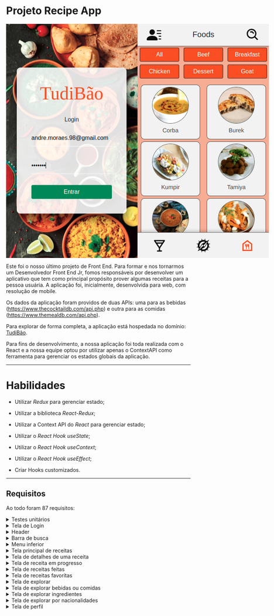 # Projeto Recipe App

<div style="display: flex;" align="center">
  <img src="../../images/TUDIBAO-LOGIN.png" alt="Project-logo">
  <img src="../../images/TUDIBAO-MAIN.png" alt="Project-logo">
</div>

Este foi o nosso último projeto de Front End. Para formar e nos tornarmos um Desenvolvedor Front End Jr, fomos responsáveis por desenvolver um aplicativo que tem como principal propósito prover algumas receitas para a pessoa usuária. A aplicação foi, inicialmente, desenvolvida para web, com resolução de mobile.

Os dados da aplicação foram providos de duas APIs: uma para as bebidas (https://www.thecocktaildb.com/api.php) e outra para as comidas (https://www.themealdb.com/api.php).

Para explorar de forma completa, a aplicação está hospedada no domínio: <a target="_blank" href="https://tudibao.surge.sh">TudiBão</a>.

Para fins de desenvolvimento, a nossa aplicação foi toda realizada com o React e a nossa equipe optou por utilizar apenas o ContextAPI como ferramenta para gerenciar os estados globais da aplicação.

---

# Habilidades

- Utilizar _Redux_ para gerenciar estado;

- Utilizar a biblioteca _React-Redux_;

- Utilizar a Context API do _React_ para gerenciar estado;

- Utilizar o _React Hook useState_;

- Utilizar o _React Hook useContext_;

- Utilizar o _React Hook useEffect_;

- Criar Hooks customizados.

---

## Requisitos

Ao todo foram 87 requisitos:

  <details>
    <summary>Testes unitários</summary>

  - 1: Desenvolva os testes unitários de maneira que a cobertura seja de, no mínimo, 90%;
  </details>
  
  <details>
    <summary>Tela de Login</summary>

  - 2: Crie todos os elementos que devem respeitar os atributos descritos no protótipo para a tela de login;
  - 3: Desenvolva a tela de maneira que a pessoa deve conseguir escrever seu email no input de email;
  - 4: Desenvolva a tela de maneira que a pessoa deve conseguir escrever sua senha no input de senha;
  - 5: Desenvolva a tela de maneira que o formulário só seja válido após um email válido e uma senha de mais de 6 caracteres serem preenchidos;
  - 6: Salve 2 tokens no localStorage após a submissão, identificados pelas chaves mealsToken e cocktailsToken;
  - 7: Salve o e-mail da pessoa usuária no localStorage na chave user após a submissão;
  - 8: Redirecione a pessoa usuária para a tela principal de receitas de comidas após a submissão e validação com sucesso do login;
  </details>

  <details>
    <summary>Header</summary>

  - 9: Implemente os elementos do header na tela principal de receitas, respeitando os atributos descritos no protótipo;
  - 10: Implemente um ícone para a tela de perfil, um título e um ícone para a busca, caso exista no protótipo;
  - 11: Redirecione a pessoa usuária para a tela de perfil ao clicar no botão de perfil;
  - 12: Desenvolva o botão de busca que, ao ser clicado, a barra de busca deve aparecer. O mesmo serve para escondê-la;
  </details>

  <details>
    <summary>Barra de busca</summary>

  - 13: Implemente os elementos da barra de busca respeitando os atributos descritos no protótipo;
  - 14: Posicione a barra logo abaixo do header e implemente 3 radio buttons: Ingrediente, Nome e Primeira letra;
  - 15: Busque na API de comidas caso a pessoa esteja na página de comidas e na de bebidas caso esteja na de bebidas;
  - 16: Redirecione para a tela de detalhes da receita caso apenas uma receita seja encontrada, com o ID da mesma na URL;
  - 17: Mostre as receitas em cards caso mais de uma receita seja encontrada;
  - 18: Exiba um `alert` caso nenhuma receita seja encontrada;
  </details>

  <details>
    <summary>Menu inferior</summary>

  - 19: Implemente os elementos do menu inferior respeitando os atributos descritos no protótipo;
  - 20: Posicione o menu inferior de forma fixa e apresente 3 ícones: um para comidas, um para bebidas e outro para exploração;
  - 21: Exiba o menu inferior apenas nas telas indicadas pelo protótipo;
  - 22: Redirecione a pessoa usuária para uma lista de cocktails ao clicar no ícone de bebidas;
  - 23: Redirecione a pessoa usuária para a tela de explorar ao clicar no ícone de exploração;
  - 24: Redirecione a pessoa usuária para uma lista de comidas ao clicar no ícone de comidas;
  </details>

  <details>
    <summary>Tela principal de receitas</summary>

  - 25: Implemente os elementos da tela principal de receitas respeitando os atributos descritos no protótipo;
  - 26: Carregue as 12 primeiras receitas de comidas ou bebidas, uma em cada card;
  - 27: Implemente os botões de categoria para serem utilizados como filtro;
  - 28: Implemente o filtro das receitas através da API ao clicar no filtro de categoria;
  - 29: Implemente o filtro como um toggle, que se for selecionado de novo, o app deve retornar as receitas sem nenhum filtro;
  - 30: Implemente o filtro de categoria para que apenas um seja selecionado por vez;
  - 31: Desenvolva o filtro de categorias com a opção de filtrar por todas as categorias;
  - 32: Redirecione a pessoa usuária, ao clicar no card, para a tela de detalhes, que deve mudar a rota e conter o id da receita na URL;
  </details>

  <details>
    <summary>Tela de detalhes de uma receita</summary>

  - 33: Implemente os elementos da tela de detalhes de uma receita respeitando os atributos descritos no protótipo;
  - 34: Realize uma request para a API passando o `id` da receita que deve estar disponível nos parâmetros da URL;
  - 35: Desenvolva a tela de forma que contenha uma imagem da receita, o título, a categoria (ou se é ou não alcoólico), uma lista de ingredientes seguidos pelas quantidades, instruções, um vídeo do youtube "embedado" e recomendações;
  - 36: Implemente as recomendações, para receitas de comida, a recomendação deverá ser bebida e vice-versa;
  - 37: Implemente os cards de recomendação, onde serão 6 cards, mas mostrando apenas 2 e o scroll é horizontal, similar a um `carousel`;
  - 38: Desenvolva um botão de nome "Start Recipe" que deve ficar fixo na parte de baixo da tela o tempo todo;
  - 39: Implemente a solução de forma que caso a receita já tenha sido feita, o botão "Start Recipe" deve sumir;
  - 40: Implemente a solução de modo que caso a receita tenha sido iniciada mas não finalizada, o texto do botão deve ser "Continue Recipe";
  - 41: Redirecione a pessoa usuária caso o botão "Start Recipe" seja clicado, a rota deve mudar para a tela de receita em progresso;
  - 42: Implemente um botão de compartilhar e um de favoritar a receita;
  - 43: Implemente a solução de forma que, ao clicar no botão de compartilhar, o link da receita dentro do app deve ser copiado para o clipboard e uma mensagem avisando que o link foi copiado deve aparecer;
  - 44: Implemente o ícone do coração (favorito) de maneira que, deve vir preenchido caso a receita esteja favoritada e "despreenchido" caso contrário;
  - 45: Implemente a lógica no botão de favoritar, caso seja clicado, o ícone do coração deve mudar seu estado atual, caso esteja preenchido deve mudar para "despreenchido" e vice-versa;
  - 46: Salve as receitas favoritas no `localStorage` na chave `favoriteRecipes`;
  </details>

  <details>
    <summary>Tela de receita em progresso</summary>

  - 47: Desenvolva a tela de maneira que contenha uma imagem da receita, seu titulo, sua categoria (ou se a bebida é alcoólica ou não) uma lista de ingredientes com suas respectivas quantidades e suas instruções;
  - 48: Desenvolva um checkbox para cada item da lista de ingredientes;
  - 49: Implemente uma lógica que, ao clicar no checkbox de um ingrediente, o nome dele deve ser "riscado" da lista;
  - 50: Salve o estado do progresso, que deve ser mantido caso a pessoa atualize a página ou volte para a mesma receita;
  - 51: Desenvolva a lógica de favoritar e compartilhar, a lógica da tela de detalhes de uma receita se aplica aqui;
  - 52: Implemente a solução de maneira que o botão de finalizar receita ('Finish Recipe') só pode estar habilitado quando todos os ingredientes estiverem _"checkados"_ (marcados);
  - 53: Redirecione a pessoa usuária após clicar no botão de finalizar receita ('Finish Recipe'), para a página de receitas feitas, cuja rota deve ser `/receitas-feitas`;
  </details>

  <details>
    <summary>Tela de receitas feitas</summary>

  - 54: Implemente os elementos da tela de receitas feitas respeitando os atributos descritos no protótipo;
  - 55: Desenvolva a tela de maneira que, caso a receita do card seja uma comida, ela deve possuir: a foto da receita, o nome, a categoria, a nacionalidade, a data em que a pessoa fez a receita, as 2 primeiras tags retornadas pela API e um botão de compartilhar;
  - 56: Desenvolva a tela de maneira que, caso a receita do card seja uma bebida, ela deve possuir: a foto da receita, o nome, se é alcoólica, a data em que a pessoa fez a receita e um botão de compartilhar;
  - 57: Desenvolva a solução de maneira que o botão de compartilhar deve copiar a URL da tela de detalhes da receita para o clipboard;
  - 58: Implemente 2 botões que filtram as receitas por comida ou bebida e um terceiro que remove todos os filtros;
  - 59: Redirecione para a tela de detalhes da receita caso seja clicado na foto ou no nome da receita;
  </details>

  <details>
    <summary>Tela de receitas favoritas</summary>

  - 60: Implemente os elementos da tela de receitas favoritas (cumulativo com os atributos em comum com a tela de receitas feitas) respeitando os atributos descritos no protótipo;
  - 61: Desenvolva a tela de maneira que, caso a receita do card seja uma comida, ela deve possuir: a foto da receita, o nome, a categoria, a nacionalidade, um botão de compartilhar e um de "desfavoritar";
  - 62: Desenvolva a tela de maneira que, caso a receita do card seja uma bebida, ela deve possuir: a foto da receita, o nome, se é alcoólica ou não, um botão de compartilhar e um de "desfavoritar";
  - 63: Desenvolva a solução de maneira que o botão de compartilhar deve copiar a URL da tela de detalhes da receita para o clipboard;
  - 64: Desenvolva a solução de maneira que o botão de "desfavoritar" deve remover a receita da lista de receitas favoritas do `localStorage` e da tela;
  - 65: Implemente 2 botões que filtram as receitas por comida ou bebida e um terceiro que remove todos os filtros;
  - 66: Redirecione a pessoa usuária ao clicar na foto ou no nome da receita, a rota deve mudar para a tela de detalhes daquela receita;
  </details>

  <details>
    <summary>Tela de explorar</summary>

  - 67: Implemente os elementos da tela de explorar respeitando os atributos descritos no protótipo;
  - 68: Desenvolva a tela de maneira que tenha 2 botões: um para explorar comidas e o outro para explorar bebidas;
  - 69: Redirecione a pessoa usuária ao clicar em um dos botões, a rota deve mudar para a página de explorar comidas ou de explorar bebidas;
  </details>

  <details>
    <summary>Tela de explorar bebidas ou comidas</summary>

  - 70: Implemente os elementos da tela de explorar bebidas ou comidas respeitando os atributos descritos no protótipo;
  - 71: Desenvolva 3 botões: um para explorar por ingrediente, um para explorar por nacionalidade e um para pegar uma receita aleatória;
  - 72: Redirecione a pessoa usuária ao clicar em "By Ingredient", a rota deve mudar para a tela de explorar por ingredientes;
  - 73: Redirecione a pessoa usuária ao clicar em "By Nationality", a rota deve mudar para tela de explorar por nacionalidades;
  - 74: Redirecione a pessoa usuária ao clicar em "Surprise me!", a rota deve mudar para a tela de detalhes de uma receita, que deve ser escolhida de forma aleatória através da API;
  </details>

  <details>
    <summary>Tela de explorar ingredientes</summary>

  - 75: Implemente os elementos da tela de explorar ingredientes respeitando os atributos descritos no protótipo;
  - 76: Desenvolva cards para os 12 primeiros ingredientes, de forma que cada card contenha o nome do ingrediente e uma foto;
  - 77:  Redireciona a pessoa usuária ao clicar no card do ingrediente, a rota deve mudar para tela principal de receitas mas mostrando apenas as receitas que contém o ingrediente escolhido;
  </details>

  <details>
    <summary>Tela de explorar por nacionalidades</summary>

  - 78: Implemente os elementos da tela de explorar por nacionalidades respeitando os atributos descritos no protótipo;
  - 79: Desenvolva as mesmas especificações da tela de receitas principal, com a diferença de que os filtros de categoria são substituídos por um dropdown;
  - 80: Implemente o dropdown de maneira que devem estar disponíveis todas as áreas retornadas da API, incluindo a opção "All", que retorna as receitas sem nenhum filtro;
  - 81: Implemente a rota que deve ser apenas `/explore/foods/nationalities`;
  </details>

  <details>
    <summary>Tela de perfil</summary>

  - 82: Implemente os elementos da tela de perfil respeitando os atributos descritos no protótipo;
  - 83: Implemente a solução de maneira que o e-mail da pessoa usuária deve estar visível;
  - 84: Implemente 3 botões: um de nome "Done Recipes", um de nome "Favorite Recipes" e um de nome "Logout";
  - 85: Redirecione a pessoa usuária que, ao clicar no botão de "Favorite Recipes", a rota deve mudar para a tela de receitas favoritas;
  - 86: Redirecione a pessoa usuária que, ao clicar no botão de "Done Recipes", a rota deve mudar para a tela de receitas feitas;
  - 87: Redirecione a pessoa usuária que, ao clicar no botão de "Logout", o `localStorage` deve ser limpo e a rota deve mudar para a tela de login.
  </details>